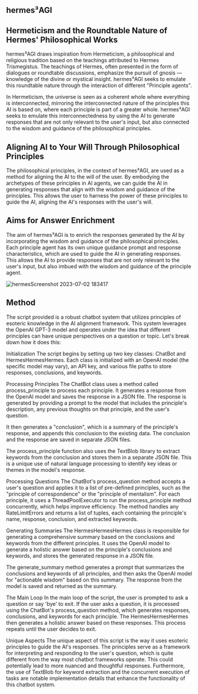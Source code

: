 ## hermes³AGI

## Hermeticism and the Roundtable Nature of Hermes' Philosophical Works

hermes³AGI draws inspiration from Hermeticism, a philosophical and religious tradition based on the teachings attributed to Hermes Trismegistus. The teachings of Hermes, often presented in the form of dialogues or roundtable discussions, emphasize the pursuit of gnosis — knowledge of the divine or mystical insight. hermes³AGI seeks to emulate this roundtable nature through the interaction of different "Principle agents".

In Hermeticism, the universe is seen as a coherent whole where everything is interconnected, mirroring the interconnected nature of the principles this AI is based on, where each principle is part of a greater whole. hermes³AGI seeks to emulate this interconnectedness by using the AI to generate responses that are not only relevant to the user's input, but also connected to the wisdom and guidance of the philosophical principles.

## Aligning AI to Your Will Through Philosophical Principles

The philosophical principles, in the context of hermes³AGI, are used as a method for aligning the AI to the will of the user. By embodying the archetypes of these principles in AI agents, we can guide the AI in generating responses that align with the wisdom and guidance of the principles. This allows the user to harness the power of these principles to guide the AI, aligning the AI's responses with the user's will.

## Aims for Answer Enrichment

The aim of hermes³AGI is to enrich the responses generated by the AI by incorporating the wisdom and guidance of the philosophical principles. Each principle agent has its own unique guidance prompt and response characteristics, which are used to guide the AI in generating responses. This allows the AI to provide responses that are not only relevant to the user's input, but also imbued with the wisdom and guidance of the principle agent.

![hermesScreenshot 2023-07-02 183417](https://github.com/EveryOneIsGross/hermesAGI/assets/23621140/42c3719b-8c3b-4fc6-b972-0d96e2ef47e3)

## Method

The script provided is a robust chatbot system that utilizes principles of esoteric knowledge in the AI alignment framework. This system leverages the OpenAI GPT-3 model and operates under the idea that different principles can have unique perspectives on a question or topic. Let's break down how it does this:

Initialization
The script begins by setting up two key classes: ChatBot and HermesHermesHermes. Each class is initialized with an OpenAI model (the specific model may vary), an API key, and various file paths to store responses, conclusions, and keywords.

Processing Principles
The ChatBot class uses a method called process_principle to process each principle. It generates a response from the OpenAI model and saves the response in a JSON file. The response is generated by providing a prompt to the model that includes the principle's description, any previous thoughts on that principle, and the user's question.

It then generates a "conclusion", which is a summary of the principle's response, and appends this conclusion to the existing data. The conclusion and the response are saved in separate JSON files.

The process_principle function also uses the TextBlob library to extract keywords from the conclusion and stores them in a separate JSON file. This is a unique use of natural language processing to identify key ideas or themes in the model's response.

Processing Questions
The ChatBot's process_question method accepts a user's question and applies it to a list of pre-defined principles, such as the "principle of correspondence" or the "principle of mentalism". For each principle, it uses a ThreadPoolExecutor to run the process_principle method concurrently, which helps improve efficiency. The method handles any RateLimitErrors and returns a list of tuples, each containing the principle's name, response, conclusion, and extracted keywords.

Generating Summaries
The HermesHermesHermes class is responsible for generating a comprehensive summary based on the conclusions and keywords from the different principles. It uses the OpenAI model to generate a holistic answer based on the principle's conclusions and keywords, and stores the generated response in a JSON file.

The generate_summary method generates a prompt that summarizes the conclusions and keywords of all principles, and then asks the OpenAI model for "actionable wisdom" based on this summary. The response from the model is saved and returned as the summary.

The Main Loop
In the main loop of the script, the user is prompted to ask a question or say 'bye' to exit. If the user asks a question, it is processed using the ChatBot's process_question method, which generates responses, conclusions, and keywords for each principle. The HermesHermesHermes then generates a holistic answer based on these responses. This process repeats until the user decides to exit.

Unique Aspects
The unique aspect of this script is the way it uses esoteric principles to guide the AI's responses. The principles serve as a framework for interpreting and responding to the user's question, which is quite different from the way most chatbot frameworks operate. This could potentially lead to more nuanced and thoughtful responses. Furthermore, the use of TextBlob for keyword extraction and the concurrent execution of tasks are notable implementation details that enhance the functionality of this chatbot system.
